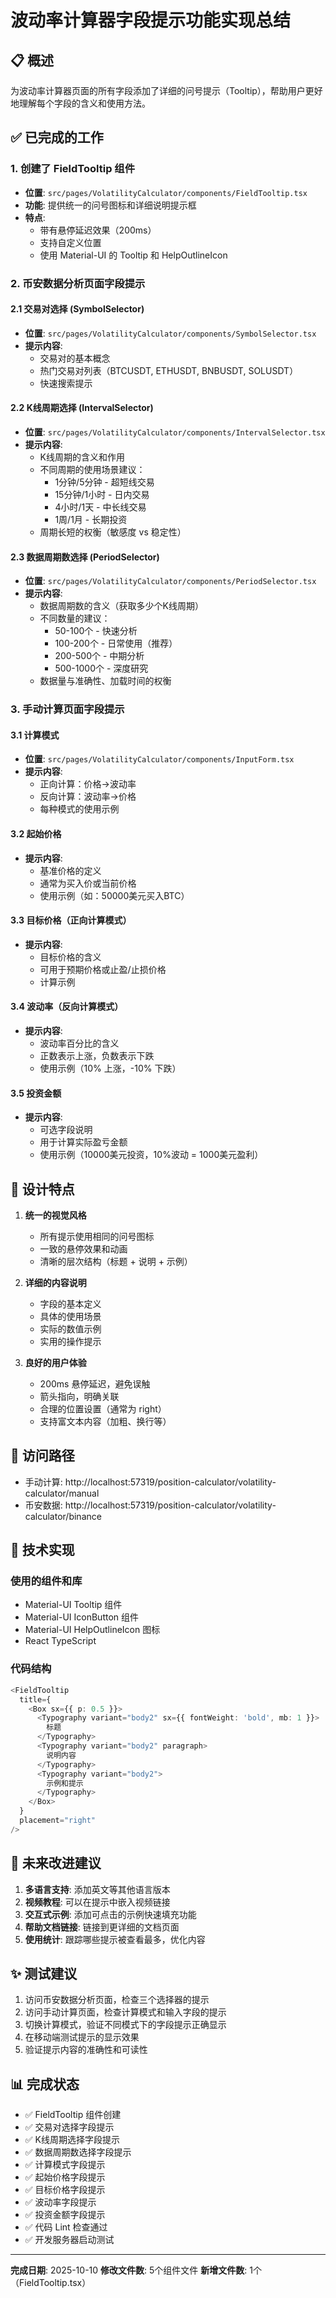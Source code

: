# 波动率计算器字段提示功能实现总结

## 📋 概述

为波动率计算器页面的所有字段添加了详细的问号提示（Tooltip），帮助用户更好地理解每个字段的含义和使用方法。

## ✅ 已完成的工作

### 1. 创建了 FieldTooltip 组件
- **位置**: `src/pages/VolatilityCalculator/components/FieldTooltip.tsx`
- **功能**: 提供统一的问号图标和详细说明提示框
- **特点**: 
  - 带有悬停延迟效果（200ms）
  - 支持自定义位置
  - 使用 Material-UI 的 Tooltip 和 HelpOutlineIcon

### 2. 币安数据分析页面字段提示

#### 2.1 交易对选择 (SymbolSelector)
- **位置**: `src/pages/VolatilityCalculator/components/SymbolSelector.tsx`
- **提示内容**:
  - 交易对的基本概念
  - 热门交易对列表（BTCUSDT, ETHUSDT, BNBUSDT, SOLUSDT）
  - 快速搜索提示

#### 2.2 K线周期选择 (IntervalSelector)
- **位置**: `src/pages/VolatilityCalculator/components/IntervalSelector.tsx`
- **提示内容**:
  - K线周期的含义和作用
  - 不同周期的使用场景建议：
    - 1分钟/5分钟 - 超短线交易
    - 15分钟/1小时 - 日内交易
    - 4小时/1天 - 中长线交易
    - 1周/1月 - 长期投资
  - 周期长短的权衡（敏感度 vs 稳定性）

#### 2.3 数据周期数选择 (PeriodSelector)
- **位置**: `src/pages/VolatilityCalculator/components/PeriodSelector.tsx`
- **提示内容**:
  - 数据周期数的含义（获取多少个K线周期）
  - 不同数量的建议：
    - 50-100个 - 快速分析
    - 100-200个 - 日常使用（推荐）
    - 200-500个 - 中期分析
    - 500-1000个 - 深度研究
  - 数据量与准确性、加载时间的权衡

### 3. 手动计算页面字段提示

#### 3.1 计算模式
- **位置**: `src/pages/VolatilityCalculator/components/InputForm.tsx`
- **提示内容**:
  - 正向计算：价格→波动率
  - 反向计算：波动率→价格
  - 每种模式的使用示例

#### 3.2 起始价格
- **提示内容**:
  - 基准价格的定义
  - 通常为买入价或当前价格
  - 使用示例（如：50000美元买入BTC）

#### 3.3 目标价格（正向计算模式）
- **提示内容**:
  - 目标价格的含义
  - 可用于预期价格或止盈/止损价格
  - 计算示例

#### 3.4 波动率（反向计算模式）
- **提示内容**:
  - 波动率百分比的含义
  - 正数表示上涨，负数表示下跌
  - 使用示例（10% 上涨，-10% 下跌）

#### 3.5 投资金额
- **提示内容**:
  - 可选字段说明
  - 用于计算实际盈亏金额
  - 使用示例（10000美元投资，10%波动 = 1000美元盈利）

## 🎨 设计特点

1. **统一的视觉风格**
   - 所有提示使用相同的问号图标
   - 一致的悬停效果和动画
   - 清晰的层次结构（标题 + 说明 + 示例）

2. **详细的内容说明**
   - 字段的基本定义
   - 具体的使用场景
   - 实际的数值示例
   - 实用的操作提示

3. **良好的用户体验**
   - 200ms 悬停延迟，避免误触
   - 箭头指向，明确关联
   - 合理的位置设置（通常为 right）
   - 支持富文本内容（加粗、换行等）

## 📍 访问路径

- 手动计算: http://localhost:57319/position-calculator/volatility-calculator/manual
- 币安数据: http://localhost:57319/position-calculator/volatility-calculator/binance

## 🔧 技术实现

### 使用的组件和库
- Material-UI Tooltip 组件
- Material-UI IconButton 组件
- Material-UI HelpOutlineIcon 图标
- React TypeScript

### 代码结构
```typescript
<FieldTooltip
  title={
    <Box sx={{ p: 0.5 }}>
      <Typography variant="body2" sx={{ fontWeight: 'bold', mb: 1 }}>
        标题
      </Typography>
      <Typography variant="body2" paragraph>
        说明内容
      </Typography>
      <Typography variant="body2">
        示例和提示
      </Typography>
    </Box>
  }
  placement="right"
/>
```

## 📝 未来改进建议

1. **多语言支持**: 添加英文等其他语言版本
2. **视频教程**: 可以在提示中嵌入视频链接
3. **交互式示例**: 添加可点击的示例快速填充功能
4. **帮助文档链接**: 链接到更详细的文档页面
5. **使用统计**: 跟踪哪些提示被查看最多，优化内容

## ✨ 测试建议

1. 访问币安数据分析页面，检查三个选择器的提示
2. 访问手动计算页面，检查计算模式和输入字段的提示
3. 切换计算模式，验证不同模式下的字段提示正确显示
4. 在移动端测试提示的显示效果
5. 验证提示内容的准确性和可读性

## 📊 完成状态

- ✅ FieldTooltip 组件创建
- ✅ 交易对选择字段提示
- ✅ K线周期选择字段提示
- ✅ 数据周期数选择字段提示
- ✅ 计算模式字段提示
- ✅ 起始价格字段提示
- ✅ 目标价格字段提示
- ✅ 波动率字段提示
- ✅ 投资金额字段提示
- ✅ 代码 Lint 检查通过
- ✅ 开发服务器启动测试

---

**完成日期**: 2025-10-10
**修改文件数**: 5个组件文件
**新增文件数**: 1个（FieldTooltip.tsx）

